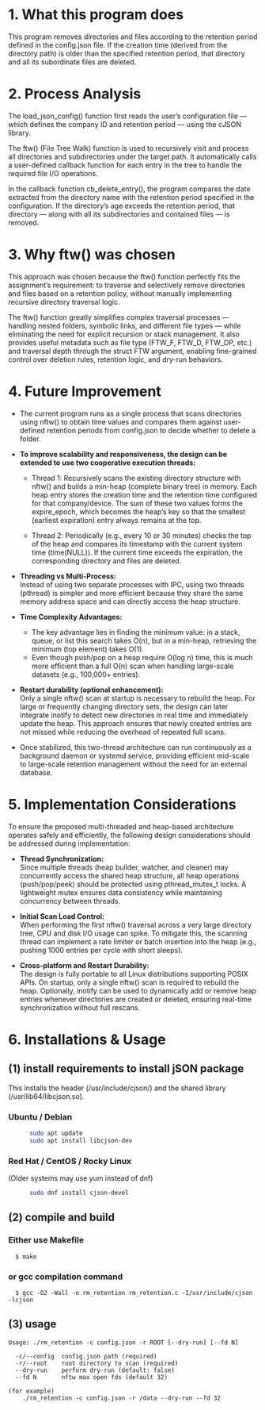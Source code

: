 


# 1. What this program does

This program removes directories and files according to the retention period defined in the config.json file.
If the creation time (derived from the directory path) is older than the specified retention period, that directory and all its subordinate files are deleted.




# 2. Process Analysis

The load_json_config() function first reads the user’s configuration file — which defines the company ID and retention period — using the cJSON library.

The ftw() (File Tree Walk) function is used to recursively visit and process all directories and subdirectories under the target path.
It automatically calls a user-defined callback function for each entry in the tree to handle the required file I/O operations.

In the callback function cb_delete_entry(), the program compares the date extracted from the directory name with the retention period specified in the configuration.
If the directory’s age exceeds the retention period, that directory — along with all its subdirectories and contained files — is removed.




# 3. Why ftw() was chosen

This approach was chosen because the ftw() function perfectly fits the assignment’s requirement:
to traverse and selectively remove directories and files based on a retention policy, without manually implementing recursive directory traversal logic.

The ftw() function greatly simplifies complex traversal processes — handling nested folders, symbolic links, and different file types —
while eliminating the need for explicit recursion or stack management.
It also provides useful metadata such as file type (FTW_F, FTW_D, FTW_DP, etc.) and traversal depth through the struct FTW argument,
enabling fine-grained control over deletion rules, retention logic, and dry-run behaviors.




# 4. Future Improvement

- The current program runs as a single process that scans directories using nftw() to obtain time values and compares them against user-defined retention periods from config.json to decide whether to delete a folder.

- **To improve scalability and responsiveness, the design can be extended to use two cooperative execution threads:**  
  - Thread 1: Recursively scans the existing directory structure with nftw() and builds a min-heap (complete binary tree) in memory.
Each heap entry stores the creation time and the retention time configured for that company/device.
The sum of these two values forms the expire_epoch, which becomes the heap’s key so that the smallest (earliest expiration) entry always remains at the top.

  - Thread 2: Periodically (e.g., every 10 or 30 minutes) checks the top of the heap and compares its timestamp with the current system time (time(NULL)).
If the current time exceeds the expiration, the corresponding directory and files are deleted.

- **Threading vs Multi-Process:**  
Instead of using two separate processes with IPC, using two threads (pthread) is simpler and more efficient because they share the same memory address space and can directly access the heap structure.

- **Time Complexity Advantages:**
  - The key advantage lies in finding the minimum value:
in a stack, queue, or list this search takes O(n),
but in a min-heap, retrieving the minimum (top element) takes O(1).
  - Even though push/pop on a heap require O(log n) time, this is much more efficient than a full O(n) scan when handling large-scale datasets (e.g., 100,000+ entries).

- **Restart durability (optional enhancement):**  
Only a single nftw() scan at startup is necessary to rebuild the heap.
For large or frequently changing directory sets, the design can later integrate inotify to detect new directories in real time and immediately update the heap.
This approach ensures that newly created entries are not missed while reducing the overhead of repeated full scans.

- Once stabilized, this two-thread architecture can run continuously as a background daemon or systemd service, providing efficient mid-scale to large-scale retention management without the need for an external database.




# 5. Implementation Considerations

To ensure the proposed multi-threaded and heap-based architecture operates safely and efficiently, the following design considerations should be addressed during implementation:

- **Thread Synchronization:**  
Since multiple threads (heap builder, watcher, and cleaner) may concurrently access the shared heap structure, all heap operations (push/pop/peek) should be protected using pthread_mutex_t locks.
A lightweight mutex ensures data consistency while maintaining concurrency between threads.


- **Initial Scan Load Control:**  
When performing the first nftw() traversal across a very large directory tree, CPU and disk I/O usage can spike.
To mitigate this, the scanning thread can implement a rate limiter or batch insertion into the heap (e.g., pushing 1000 entries per cycle with short sleeps).


- **Cross-platform and Restart Durability:**  
The design is fully portable to all Linux distributions supporting POSIX APIs.
On startup, only a single nftw() scan is required to rebuild the heap.
Optionally, inotify can be used to dynamically add or remove heap entries whenever directories are created or deleted, ensuring real-time synchronization without full rescans.




# 6. Installations & Usage

## (1) install requirements to install jSON package
This installs the header (/usr/include/cjson/) and the shared library (/usr/lib64/libcjson.so).

### Ubuntu / Debian	
```bash
	  sudo apt update
	  sudo apt install libcjson-dev
```
	
### Red Hat / CentOS / Rocky Linux
(Older systems may use yum instead of dnf)
```bash
	  sudo dnf install cjson-devel
```
  


## (2) compile and build
###	Either use Makefile 
	
	  $ make

###	or gcc compilation command
	
	  $ gcc -O2 -Wall -o rm_retention rm_retention.c -I/usr/include/cjson -lcjson



## (3) usage	


	Usage: ./rm_retention -c config.json -r ROOT [--dry-run] [--fd N]

	  -c/--config  config.json path (required)
	  -r/--root    root directory to scan (required)
	  --dry-run    perform dry-run (default: false)
	  --fd N       nftw max open fds (default 32)

	(for example)
		./rm_retention -c config.json -r /data --dry-run --fd 32










